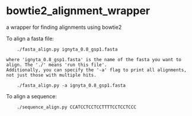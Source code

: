 bowtie2_alignment_wrapper
=========================

a wrapper for finding alignments using bowtie2

To align a fasta file:

		./fasta_align.py ignyta_0.8_gsp1.fasta
	
	where 'ignyta_0.8_gsp1.fasta' is the name of the fasta you want to align. The './' means 'run this file'. 
	Additionally, you can specify the '-a' flag to print all alignments, not just those with multiple hits. 
		
		./fasta_align.py -a ignyta_0.8_gsp1.fasta
		
To align a sequence:
		
		./sequence_align.py CCATCCTCCTCCTTTTCCTCCTCCC
		
